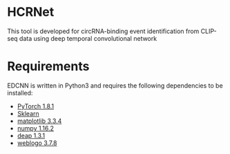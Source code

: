 # **HCRNet**
This tool is developed for circRNA-binding event identification from CLIP-seq data using deep temporal convolutional network

# **Requirements**
EDCNN is written in Python3 and requires the following dependencies to be installed: <br>
+ [PyTorch 1.8.1](http://pytorch.org/) <br>
+ [Sklearn](https://github.com/scikit-learn/scikit-learn)
+ [matplotlib 3.3.4](https://matplotlib.org/)
+ [numpy 1.16.2](http://numpy.org/)
+ [deap 1.3.1](https://github.com/deap/deap)
+ [weblogo 3.7.8](http://weblogo.berkeley.edu/)
